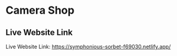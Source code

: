 # Camera Shop

## Live Website Link

Live Website Link: https://symphonious-sorbet-f69030.netlify.app/
